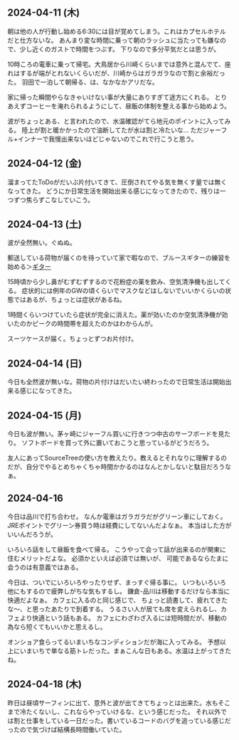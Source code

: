 ## 2024-04-11 (木)

朝は他の人が行動し始める6:30には目が覚めてしまう。これはカプセルホテルだと仕方ないな。
あんまり変な時間に乗って朝のラッシュに当たっても嫌なので、少し近くのガストで時間をつぶす。
下りなので多分平気だとは思うが。

10時ころの電車に乗って帰宅。大鳥居から川崎くらいまでは意外と混んでて、座れはするが端がとれないくらいだが、川崎からはガラガラなので割と余裕だった。
羽田で一泊して朝帰る、は、なかなかアリだな。

家に帰った瞬間やらなきゃいけない事が大量にありすぎて途方にくれる。
とりあえずコーヒーを淹れられるようにして、昼飯の体制を整える事から始めよう。

波がちょっとある、と言われたので、水温確認がてら地元のポイントに入ってみる。
陸上が割と暖かかったので油断してたが水は割と冷たいな…
ただジャーフル+インナーで我慢出来ないほどじゃないのでこれで行こうと思う。

## 2024-04-12 (金)

溜まってたToDoがだいぶ片付いてきて、圧倒されてやる気を無くす量では無くなってきた。
どうにか日常生活を開始出来る感じになってきたので、残りは一つずつ焦らずこなしていこう。

## 2024-04-13 (土)

波が全然無い。ぐぬぬ。

郵送している荷物が届くのを待っていて家で暇なので、ブルースギターの練習を始める＞[ギター](%E3%82%AE%E3%82%BF%E3%83%BC)

15時頃から少し鼻がむずむずするので花粉症の薬を飲み、空気清浄機も出してくる。
症状的には例年のGWの頃くらいでマスクなどはしないでいいかくらいの状態ではあるが、ちょっとは症状があるね。

1時間くらいつけていたら症状が完全に消えた。薬が効いたのか空気清浄機が効いたのかピークの時間帯を超えたのかはわからんが。

スーツケースが届く。ちょっとずつお片付け。

## 2024-04-14 (日)

今日も全然波が無いな。荷物の片付けはだいたい終わったので日常生活は開始出来る感じになってきた。

## 2024-04-15 (月)

今日も波が無い。茅ヶ崎にジャーフル買いに行きつつ中古のサーフボードを見たり。
ソフトボードを買って外に置いておこうと思っているがどうだろう。

友人にあってSourceTreeの使い方を教えたり。教えるとそれなりに理解するのだが、自分でやるとめちゃくちゃ時間かかるのはなんとかしないと駄目だろうなぁ。

## 2024-04-16

今日は品川で打ち合わせ。
なんか電車はガラガラだがグリーン車にしておく。JREポイントでグリーン券買う時は経費にしてないんだよなぁ。
本当はした方がいいんだろうが。

いろいろ話をして昼飯を食べて帰る。
こうやって会って話が出来るのが関東に住むメリットだよな。
必須かといえば必須では無いが、
可能であるならたまに会うのは有意義ではある。

今日は、ついでにいろいろやったりせず、まっすぐ帰る事に。
いつもいろいろ他にもするので疲弊しがちな気もするし。
鎌倉-品川は移動するだけなら本当に快適だよなぁ。
カフェに入るのと同じ感じで、
ちょっと読書して、疲れてきたな〜、と思ったあたりで到着する。
うるさい人が居ても席を変えられるし、カフェより快適という話もある。
カフェにわざわざ入るには短時間だが、移動の為なら短くてもいいかと思えるし。

オンショア食らってるいまいちなコンディションだが海に入ってみる。
予想以上にいまいちで単なる筋トレだった。まぁこんな日もある。水温は上がってきたね。

## 2024-04-18 (木)

昨日は昼頃サーフィンに出て、意外と波が出てきてちょっとは出来た。水もそこまで冷たくないし、これならやっていけるな、という感じだった。
それ以外では割と仕事をしている一日だった。書いているコードのバグを追っている感じだったので気づけば結構長時間働いていた。